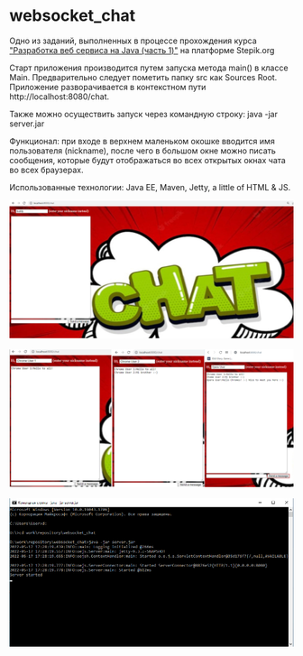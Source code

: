 # websocket_chat

<p>Одно из заданий, выполненных в процессе прохождения курса 
<a href="https://stepik.org/course/146" target="_blank">
"Разработка веб сервиса на Java (часть 1)"</a> на платформе Stepik.org</p>

<p>Старт приложения производится путем запуска метода main() в классе Main. 
Предварительно следует пометить папку src как Sources Root. 
Приложение разворачивается в контекстном пути http://localhost:8080/chat.</p>

<p>Также можно осуществить запуск через командную строку: java -jar server.jar</p>

<p> Функционал: при входе в верхнем маленьком окошке вводится имя пользователя (nickname), 
после чего в большом окне можно писать сообщения, которые будут отображаться во всех открытых окнах 
чата во всех браузерах.</p>
<p>Использованные технологии: Java EE, Maven, Jetty, a little of HTML & JS.<p>

![img.png](img.png)
<br><br>
![img_1.png](img_1.png)
<br><br>
![img_2.png](img_2.png)